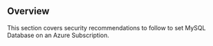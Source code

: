 ## Overview

This section covers security recommendations to follow to set MySQL Database on an Azure Subscription.
